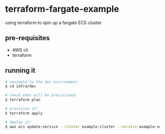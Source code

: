 # terraform-fargate-example
using terraform to spin up a fargate ECS cluster

## pre-requisites
- AWS cli
- terraform

## running it

```bash
# navigate to the dev environment
$ cd infra/dev

# check what will be provisioned
$ terraform plan

# provision it!
$ terraform apply

# deploy it!
$ aws ecs update-service --cluster example-cluster --service example-service --task-definition $(terraform output -json | jq -r ".task_definition_arn.value")
```
